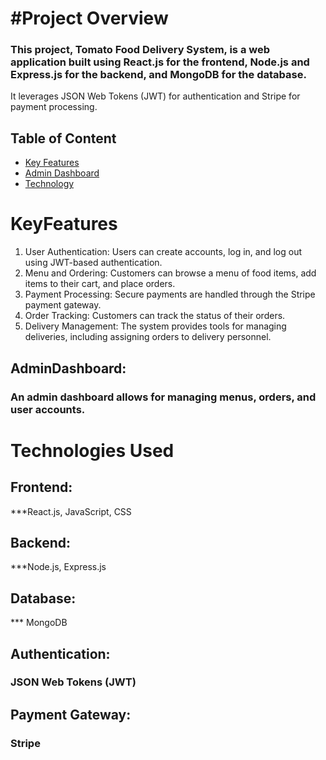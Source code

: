 # #Project Overview
 ### This project, Tomato Food Delivery System, is a web application built using React.js for the frontend, Node.js and Express.js for the backend, and MongoDB for the database. 
 It leverages JSON Web Tokens (JWT) for authentication and Stripe for payment processing.


## Table of Content 

- [Key Features](#KeyFeatures)
- [Admin Dashboard](#AdminDashboard)
- [Technology](#technologies-user)
# KeyFeatures

1. User Authentication: 
   Users can create accounts, log in, and log out using JWT-based authentication.
2. Menu and Ordering: 
Customers can browse a menu of food items, add items to their cart, and place orders.
3. Payment Processing: 
Secure payments are handled through the Stripe payment gateway.
4. Order Tracking: 
Customers can track the status of their orders.
5. Delivery Management: 
The system provides tools for managing deliveries, including assigning orders to delivery personnel.

## AdminDashboard: 
### An admin dashboard allows for managing menus, orders, and user accounts.

# Technologies Used
## Frontend: 
 ***React.js, JavaScript, CSS
## Backend: 
***Node.js, Express.js
## Database: 
*** MongoDB
## Authentication: 
### JSON Web Tokens (JWT)
## Payment Gateway: 
### Stripe
